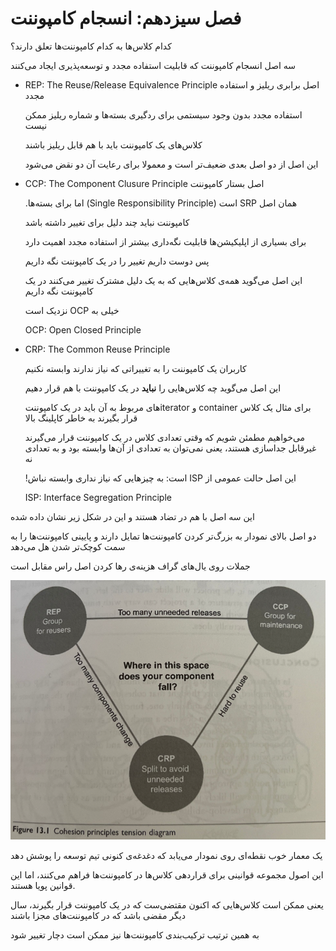 # فصل سیزدهم: انسجام کامپوننت

کدام کلاس‌ها به کدام کامپوننت‌ها تعلق دارند؟

سه اصل انسجام کامپوننت که قابلیت استفاده مجدد و توسعه‌پذیری ایجاد می‌کنند

- REP: The Reuse/Release Equivalence Principle اصل برابری ریلیز و استفاده مجدد
    
    استفاده مجدد بدون وجود سیستمی برای ردگیری بسته‌ها و شماره ریلیز ممکن نیست
    
    کلاس‌های یک کامپوننت باید با هم قابل ریلیز باشند
    
    این اصل از دو اصل بعدی ضعیف‌تر است و معمولا برای رعایت آن دو نقض می‌شود
    
- CCP: The Component Clusure Principle اصل بستار کامپوننت
    
    ‫همان اصل SRP است (Single Responsibility Principle) اما برای بسته‌ها.
    
    کامپوننت نباید چند دلیل برای تغییر داشته باشد
    
    برای بسیاری از اپلیکیشن‌ها قابلیت نگه‌داری بیشتر از استفاده مجدد اهمیت دارد
    
    پس دوست داریم تغییر را در یک کامپوننت نگه داریم
    
    این اصل می‌گوید همه‌ی کلاس‌هایی که به یک دلیل مشترک تغییر می‌کنند در یک کامپوننت نگه داریم
    
    ‫خیلی به OCP نزدیک است
    
    OCP: Open Closed Principle
    
- CRP: The Common Reuse Principle
    
    کاربران یک کامپوننت را به تغییراتی که نیاز ندارند وابسته نکنیم
    
    این اصل می‌گوید چه کلاس‌هایی را **نباید** در یک کامپوننت با هم قرار دهیم
    
    ‫برای مثال یک کلاس container و iteratorهای مربوط به آن باید در یک کامپوننت قرار بگیرند به خاطر کاپلینگ بالا
    
    می‌خواهیم مطمئن شویم که وقتی تعدادی کلاس در یک کامپوننت قرار می‌گیرند غیرقابل جداسازی هستند، یعنی نمی‌توان به تعدادی از آن‌ها وابسته بود و به تعدادی نه
    
    ‫این اصل حالت عمومی از ISP است: به چیزهایی که نیاز نداری وابسته نباش!
    
    ISP: Interface Segregation Principle
    

این سه اصل با هم در تضاد هستند و این در شکل زیر نشان داده شده

دو اصل بالای نمودار به بزرگ‌تر کردن کامپوننت‌ها تمایل دارند و پایینی کامپوننت‌ها را به سمت کوچک‌تر شدن هل می‌دهد

جملات روی یال‌های گراف هزینه‌ی رها کردن اصل راس مقابل است

![Untitled](%D9%81%D8%B5%D9%84%20%D8%B3%DB%8C%D8%B2%D8%AF%D9%87%D9%85%20%D8%A7%D9%86%D8%B3%D8%AC%D8%A7%D9%85%20%DA%A9%D8%A7%D9%85%D9%BE%D9%88%D9%86%D9%86%D8%AA%204ba1f011c5ec4dac9dce9e36e91a72d3/Untitled.png)

یک معمار خوب نقطه‌ای روی نمودار می‌یابد که دغدغه‌ی کنونی تیم توسعه را پوشش دهد

این اصول مجموعه قوانینی برای قراردهی کلاس‌ها در کامپوننت‌ها فراهم می‌کنند، اما این قوانین پویا هستند.

یعنی ممکن است کلاس‌هایی که اکنون مقتضی‌ست که در یک کامپوننت قرار بگیرند، سال دیگر مقضی باشد که در کامپوننت‌های مجزا باشند

به همین ترتیب ترکیب‌بندی کامپوننت‌ها نیز ممکن است دچار تغییر شود